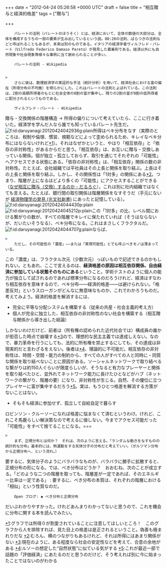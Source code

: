 
+++
date = "2012-04-24 05:26:58 +0000 UTC"
draft = false
title = "相互贈与と経済的格差"
tags = ["贈与"]

+++
>
        パレートの法則（パレートのほうそく）とは、経済において、全体の数値の大部分は、全体を構成するうちの一部の要素が生み出しているという説。80:20の法則、ばらつきの法則などと呼ばれることもあるが、本来は別のものである。イタリアの経済学者ヴィルフレド・パレート（Vilfredo Federico Damaso Pareto）が発見した冪乗則である。経済以外にも自然現象や社会現象等様々な事例に当て嵌められることが多い。

        パレートの法則 - Wikipedia
    

    >
        さらに彼は、数理経済学の実証的な手法（統計分析）を用いて、経済社会における富の偏在（所得分布の不均衡）を明らかにした。これはパレートの法則とよばれている。この法則は、2割の高額所得者のもとに社会全体の8割の富が集中し、残りの2割の富が8割の低所得者に配分されるというものである。

        ヴィルフレド・パレート - Wikipedia
    
贈与・交換関係の階層構造 → 所得の偏りについて考えていたら、ここに行き着いた。経済学を学んだ人なら誰でも知っているパレート先生だ。<img src="http://cdn-ak.f.st-hatena.com/images/fotolife/d/daruyanagi/20120424/20120424042936.gif" alt="f:id:daruyanagi:20120424042936g:plain" title="f:id:daruyanagi:20120424042936g:plain" class="hatena-fotolife"/>所得はベキ分布をなす（実際のところは、税制や倫理、慣習、規範などによって歪められるため、キレイなベキ分布にはならないけれど<a href="#f1" name="fn1" title="グラフでは所得０が割愛されていることに注意してほしいところ！　このグラフから人を排除すれば、見た目上の格差は是正されるということ。偽善も極まれりだな">*1</a>）。それはなぜかというと、やはり「相互依存」と「依存の非対称性」があるからだと思う。「相互依存」は、お互いに贈与・交換しあっている関係。個が独立・孤立しておらず、取引を通じてそれぞれの「可能性」へアクセスできる状態にある。「依存の非対称性」は、「相互依存」関係の数の非対称性。たとえば、会社組織では平社員はその上長と関係を取り結ぶ。上長はその上長と関係を取り結ぶ。しかし、その関係性は「1対多」の関係にある<a href="#f2" name="fn2" title="むろん、横のつながりもあるけれど、それは所得にはあまり関係がない">*2</a>。つまり、階層が上になるほどより多くの「可能性」にアクセスすることができる（<a href="http://daruyanagi.hatenablog.com/entry/2012/04/11/060029">なぜ相互に贈与（交換）するのか - だるろぐ</a>）。これは別に社内組織ではなくても言える。たとえば、銀行間の取引関係は階層関係をなすそうだ（手元にないが <a href="http://d.hatena.ne.jp/asin/4334032672">経済物理学の発見 (光文社新書)</a> にあったと記憶している）。<img src="http://cdn-ak.f.st-hatena.com/images/fotolife/d/daruyanagi/20120424/20120424044430.png" alt="f:id:daruyanagi:20120424044430p:plain" title="f:id:daruyanagi:20120424044430p:plain" class="hatena-fotolife"/><img src="http://cdn-ak.f.st-hatena.com/images/fotolife/d/daruyanagi/20120424/20120424045212.png" alt="f:id:daruyanagi:20120424045212p:plain" title="f:id:daruyanagi:20120424045212p:plain" class="hatena-fotolife"/>この「1対多」の比、レベル間における繋がりの数が、すべての階層でキレイに保たれていれば（そうはならないが、だいたいそうなる）、ベキ分布になる。これはまさしくフラクタルだ。<img src="http://cdn-ak.f.st-hatena.com/images/fotolife/d/daruyanagi/20120424/20120424044707.gif" alt="f:id:daruyanagi:20120424044707g:plain" title="f:id:daruyanagi:20120424044707g:plain" class="hatena-fotolife"/>ならば、

    >
        ただし、その可能性の「濃度」――または「実現可能性」とでも呼ぶべきモノは薄まっている。

    
この「濃度」は、フラクタル次元（少数次元）っぽいもので記述できるのかもしれない。ともあれ、ここで言えるのは、**経済格差の原因は相互依存関係、自由経済に参加している状態そのものにある**ということ。学術テストのように個人の能力が独立して試されるのであれば標準分布になるのだろうけれど、経済はすなわち相互依存を意味するので、ベキ分布――経済的格差――は避けられない。「格差反対」というスローガンがどんなに無意味なものか、これでわかろうものだ。考えてみよう。経済的格差を解消するには、

<ul>
<li>完全に平等な分配システムを構築する（従来の共産・社会主義的考え方）</li>
<li>個人が完全に独立した、相互依存の非対称性のない社会を構築する（相互贈与関係から導き出した結論）</li>
</ul>しかないわけだけど、前者は（所有権の認められた近代社会では）構成員の誰かが拒否した時点で崩壊する<a href="#f3" name="fn3" title="現在のように、ある程度なら社会の安定性などを考えて、合意の余地がある">*3</a>ので、理想的な民主主義では達成しえない。なので、暴力革命を行うにしても、法的に所有権を禁止するにしても、その達成は非現実的だと言わざるをえない。後者は<a href="#f4" name="fn4" title="ルソーの想定した“自然状態”に似ている気がする">*4</a>、理論的に不可能だ。相互依存の非対称性は、時間・空間・能力の制約から、すべての人がすべての人と同時に・同質な関係を取り結べないことに原因がある。ソーシャルネットワークで取り結べるな繋がりは約150人ぐらいが限度らしいが、そうなると有力なプレーヤーと関係を取り結べたひと、並外れてネットワーク能力に長けたひとなどがハブ（ネットワークの繋がり、階層の要）になり、非対称性が生じる。自然、その優位に立つプレイヤーに富が集中するだろう<a href="#f5" name="fn5" title="これが最近一部で話題の「評価経済」にあたるのだと思うのだけど、そう考えれば別に今に始まったことではないのがわかる">*5</a>。実は、もうひとつ格差を解消する方策がないことはない。

<ul>
<li>そもそも経済に参加せず、孤立して自給自足で暮らす</li>
</ul>ロビンソン・クルーソーになれば格差に悩まなくて済むというわけ。けれど、これこそ馬鹿らしい解決策なので考えるに値しない。今までアクセス可能だった「可能性」をすべて捨てることになる。===

    >
        まず、正規分布とは何か？　それは、次のように言える。「ランダムな動きをなすものの統計的な分布」基本的には、熱運動をする気体分子の分布だと考えていい。（ボルツマン分布から正規分布へ、という流れ。）
要するに、気体分子のようにバラバラなものが、バラバラに勝手に拡散すると、正規分布の形になる。では、べき分布はどうか？　おおむね、次のことが成立する。「どのような二つの階層を取っても、階層差が一定であれば、そのエネルギー比率は一定である」
:
要するに、べき分布の本質は、それぞれの階層における「相似」という性質なのだ。

        Open ブログ: ◆ べき分布と正規分布
    
だいぶわかりやすかった。けれどあんまりわかってないと思うので、これを機会に分布に関する本を読んでみたい。
<div class="footnote">
<a href="#fn1" name="f1" class="footnote-number">*1</a><span class="footnote-delimiter">:</span><span class="footnote-text">グラフでは所得０が割愛されていることに注意してほしいところ！　このグラフから人を排除すれば、見た目上の格差は是正されるということ。偽善も極まれりだな</span>
<a href="#fn2" name="f2" class="footnote-number">*2</a><span class="footnote-delimiter">:</span><span class="footnote-text">むろん、横のつながりもあるけれど、それは所得にはあまり関係がない</span>
<a href="#fn3" name="f3" class="footnote-number">*3</a><span class="footnote-delimiter">:</span><span class="footnote-text">現在のように、ある程度なら社会の安定性などを考えて、合意の余地がある</span>
<a href="#fn4" name="f4" class="footnote-number">*4</a><span class="footnote-delimiter">:</span><span class="footnote-text">ルソーの想定した“自然状態”に似ている気がする</span>
<a href="#fn5" name="f5" class="footnote-number">*5</a><span class="footnote-delimiter">:</span><span class="footnote-text">これが最近一部で話題の「評価経済」にあたるのだと思うのだけど、そう考えれば別に今に始まったことではないのがわかる</span>
</div>

